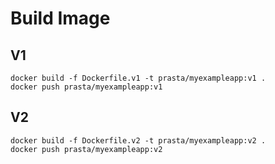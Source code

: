 # Build Image

## V1

```
docker build -f Dockerfile.v1 -t prasta/myexampleapp:v1 .
docker push prasta/myexampleapp:v1
```

## V2

```
docker build -f Dockerfile.v2 -t prasta/myexampleapp:v2 .
docker push prasta/myexampleapp:v2
```
